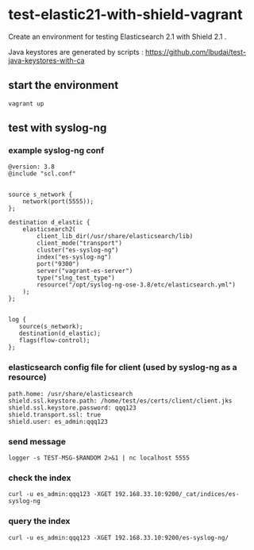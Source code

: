 # test-elastic21-with-shield-vagrant

Create an environment for testing Elasticsearch 2.1 with Shield 2.1 .

Java keystores are generated by scripts : https://github.com/lbudai/test-java-keystores-with-ca


## start the environment
`vagrant up`

## test with syslog-ng

### example syslog-ng conf

```
@version: 3.8
@include "scl.conf"


source s_network {
    network(port(5555));
};

destination d_elastic {
    elasticsearch2(
        client_lib_dir(/usr/share/elasticsearch/lib)
        client_mode("transport")
        cluster("es-syslog-ng")
        index("es-syslog-ng")
        port("9300")
        server("vagrant-es-server")
        type("slng_test_type")
        resource("/opt/syslog-ng-ose-3.8/etc/elasticsearch.yml")
    );
};


log {
   source(s_network);
   destination(d_elastic);
   flags(flow-control);
};

```

### elasticsearch config file for client (used by syslog-ng as a resource)
```
path.home: /usr/share/elasticsearch
shield.ssl.keystore.path: /home/test/es/certs/client/client.jks
shield.ssl.keystore.password: qqq123
shield.transport.ssl: true
shield.user: es_admin:qqq123
```

### send message
```
logger -s TEST-MSG-$RANDOM 2>&1 | nc localhost 5555
```

### check the index
```
curl -u es_admin:qqq123 -XGET 192.168.33.10:9200/_cat/indices/es-syslog-ng
```

### query the index

```
curl -u es_admin:qqq123 -XGET 192.168.33.10:9200/es-syslog-ng/
```
